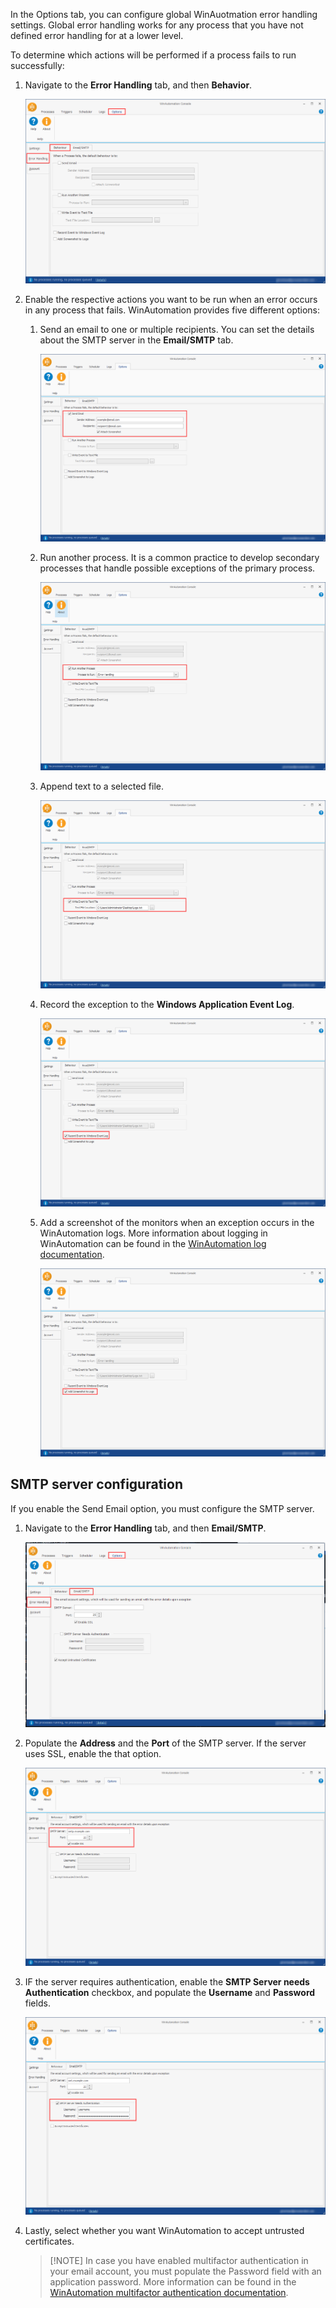 In the Options tab, you can configure global WinAuotmation error handling settings. Global error handling works for any process that you have not defined error handling for at a lower level. 

To determine which actions will be performed if a process fails to run successfully:

1.	Navigate to the **Error Handling** tab, and then **Behavior**.

    ![The Behaviour tab.](..\media\behaviour-tab-error-handling-options.png)

1.	Enable the respective actions you want to be run when an error occurs in any process that fails. WinAutomation provides five different options:
    
    1.  Send an email to one or multiple recipients. You can set the details about the SMTP server in the **Email/SMTP** tab.

        ![A checkbox to enable the Send Email option and the relevant fields.](..\media\send-email-error-handling.png)

    1.  Run another process. It is a common practice to develop secondary processes that handle possible exceptions of the primary process. 

        ![A checkbox to enable the Run Another Process option and the relevant field.](..\media\run-another-process-error-handling.png)

    1.  Append text to a selected file.

        ![A checkbox to enable the Write Event to Text File option and the relevant field.](..\media\write-event-to-text-file-error-handling.png)

    1.  Record the exception to the **Windows Application Event Log**. 

        ![A checkbox to enable recording to the Windows Event Log.](..\media\windows-event-log-error-handling.png)

    1.  Add a screenshot of the monitors when an exception occurs in the WinAutomation logs. More information about logging in WinAutomation can be found in the [WinAutomation log documentation](https://docs.winautomation.com/logs.html). 

        ![A checkbox to enable screenshots in the WinAutomation logs.](..\media\screenshots-error-handling.png)

## SMTP server configuration

If you enable the Send Email option, you must configure the SMTP server.

1.	Navigate to the **Error Handling** tab, and then **Email/SMTP**.

    ![The Email/SMTP tab.](..\media\email-smtp-tab-error-handling-options.png)

1.	Populate the **Address** and the **Port** of the SMTP server. If the server uses SSL, enable the that option.

    ![Two fields to populate the Address and Port of the server.](..\media\address-port-email-smtp-tab.png)

1.	IF the server requires authentication, enable the **SMTP Server needs Authentication** checkbox, and populate the **Username** and **Password** fields. 

    ![A chechbox that specified if The SMTP server needs authentication, and the Username and Passwords fields.](..\media\authentication-email-smtp-tab.png)

1.	Lastly, select whether you want WinAutomation to accept untrusted certificates.

    > [!ΝΟΤΕ]
    > In case you have enabled multifactor authentication in your email account, you must populate the Password field with an application password. More information can be found
    > in the  [WinAutomation multifactor authentication documentation](https://docs.winautomation.com/email-interaction-with-two-step-verification.html#email-interaction-with-two-step-verification). 
